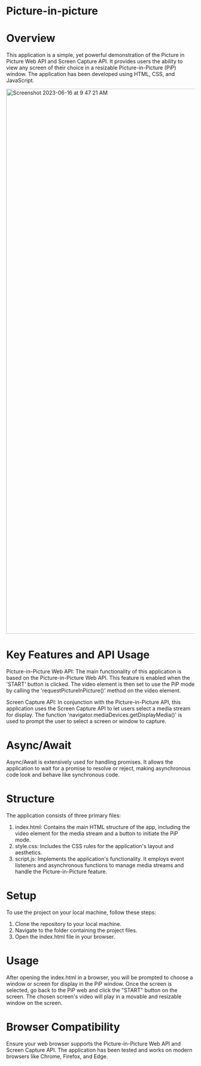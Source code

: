 # Picture-in-picture

# Overview
This application is a simple, yet powerful demonstration of the Picture in Picture Web API and Screen Capture API. It provides users the ability to view any screen of their choice in a resizable Picture-in-Picture (PiP) window. The application has been developed using HTML, CSS, and JavaScript.

<img width="1457" alt="Screenshot 2023-06-16 at 9 47 21 AM" src="https://github.com/KhoaMDao/Picture-in-picture/assets/114627954/861ff0f5-f124-430a-803a-b08f10120803">

# Key Features and API Usage
Picture-in-Picture Web API:
The main functionality of this application is based on the Picture-in-Picture Web API. This feature is enabled when the 'START' button is clicked. The video element is then set to use the PiP mode by calling the 'requestPictureInPicture()' method on the video element.

Screen Capture API:
In conjunction with the Picture-in-Picture API, this application uses the Screen Capture API to let users select a media stream for display. The function 'navigator.mediaDevices.getDisplayMedia()' is used to prompt the user to select a screen or window to capture.

# Async/Await
Async/Await is extensively used for handling promises. It allows the application to wait for a promise to resolve or reject, making asynchronous code look and behave like synchronous code.

# Structure
The application consists of three primary files:
1. index.html: Contains the main HTML structure of the app, including the video element for the media stream and a button to initiate the PiP mode.
2. style.css: Includes the CSS rules for the application's layout and aesthetics.
3. script.js: Implements the application's functionality. It employs event listeners and asynchronous functions to manage media streams and handle the Picture-in-Picture feature.

# Setup
To use the project on your local machine, follow these steps:
1. Clone the repository to your local machine.
2. Navigate to the folder containing the project files.
3. Open the index.html file in your browser.

# Usage
After opening the index.html in a browser, you will be prompted to choose a window or screen for display in the PiP window. Once the screen is selected, go back to the PiP web and click the "START" button on the screen. The chosen screen's video will play in a movable and resizable window on the screen.

# Browser Compatibility
Ensure your web browser supports the Picture-in-Picture Web API and Screen Capture API. The application has been tested and works on modern browsers like Chrome, Firefox, and Edge.
